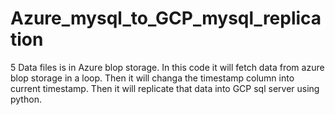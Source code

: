 # Azure_mysql_to_GCP_mysql_replication

5 Data files is in Azure blop storage. In this code it will fetch data from azure blop storage in a loop. Then it will changa the timestamp column into current timestamp. Then it will replicate that data into GCP sql server using python.
